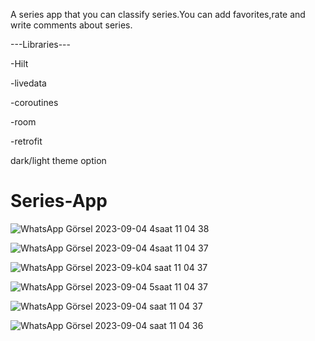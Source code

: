 A series app that you can classify series.You can add favorites,rate and write comments about series.




---Libraries--- 

-Hilt


-livedata

-coroutines

-room

-retrofit

dark/light theme option


# Series-App

![WhatsApp Görsel 2023-09-04 4saat 11 04 38](https://github.com/halilben22/Series-App/assets/109038096/f52b187d-4ba2-4020-900d-c9d9df81a8dd )

![WhatsApp Görsel 2023-09-04 4saat 11 04 37](https://github.com/halilben22/Series-App/assets/109038096/3dd25253-edfe-490f-a89f-d47d014dfb45)

![WhatsApp Görsel 2023-09-k04 saat 11 04 37](https://github.com/halilben22/Series-App/assets/109038096/dd6542ce-d2e2-419c-89dc-c326bee46881)

![WhatsApp Görsel 2023-09-04 5saat 11 04 37](https://github.com/halilben22/Series-App/assets/109038096/3bcc3ce0-64b7-4efb-a83d-9a93ea8ebcd0)

![WhatsApp Görsel 2023-09-04 saat 11 04 37](https://github.com/halilben22/Series-App/assets/109038096/131f39a6-ee8e-4203-8bea-c2339b779553)

![WhatsApp Görsel 2023-09-04 saat 11 04 36](https://github.com/halilben22/Series-App/assets/109038096/f769e959-ee07-4573-9ca5-0564f4b245c4)

